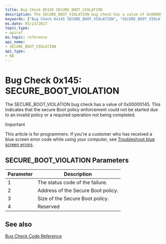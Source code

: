 ```yaml
---
title: Bug Check 0X145 SECURE_BOOT_VIOLATION
description: The SECURE_BOOT_VIOLATION bug check has a value of 0x00000145. This indicates that the secure Boot policy enforcement could not be started.
keywords: ["Bug Check 0x145 SECURE_BOOT_VIOLATION", "SECURE_BOOT_VIOLATION"]
ms.date: 05/23/2017
topic_type:
- apiref
ms.topic: reference
api_name:
- SECURE_BOOT_VIOLATION
api_type:
- NA
---
```


# Bug Check 0x145: SECURE\_BOOT\_VIOLATION


The SECURE\_BOOT\_VIOLATION bug check has a value of 0x00000145. This indicates that the secure Boot policy enforcement could not be started due to an invalid policy or a required operation not being completed.

> [!IMPORTANT]
> This article is for programmers. If you're a customer who has received a blue screen error code while using your computer, see [Troubleshoot blue screen errors](https://www.windows.com/stopcode).


## SECURE\_BOOT\_VIOLATION Parameters


| Parameter | Description                        |
|-----------|------------------------------------|
| 1         | The status code of the failure.    |
| 2         | Address of the Secure Boot policy. |
| 3         | Size of the Secure Boot policy.    |
| 4         | Reserved                           |

 
## See also

[Bug Check Code Reference](bug-check-code-reference2.md)

 

 




